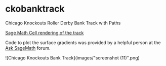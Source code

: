 # ckobanktrack
Chicago Knockouts Roller Derby Bank Track with Paths

[Sage Math Cell rendering of the track](https://sagecell.sagemath.org/?q=pwguiv)

Code to plot the surface gradients was provided by a helpful person at the [Ask SageMath](https://ask.sagemath.org/question/50138/plotting-a-surface-gradient/) forum.

![Chicago Knockouts Bank Track](images/"screenshot (11)".png)
